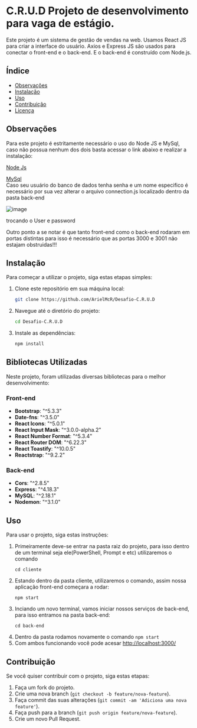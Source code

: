 # C.R.U.D Projeto de desenvolvimento para vaga de estágio.
Este projeto é um sistema de gestão de vendas na web. Usamos React JS para criar a interface do usuário. Axios e Express JS são usados para conectar o front-end e o back-end. E o back-end é construído com Node.js.
## Índice

- [Observações](#observações)
- [Instalação](#instalação)
- [Uso](#uso)
- [Contribuição](#contribuição)
- [Licença](#licença)

## Observações
Para este projeto é estritamente necessário o uso do Node JS e MySql, caso não possua nenhum dos dois basta acessar o link abaixo e realizar a instalação:

[Node Js](https://nodejs.org/en)

[MySql](https://dev.mysql.com/downloads/workbench/)
</br> 
Caso seu usuário do banco de dados tenha senha e um nome especifico é necessário por sua vez alterar o arquivo connection.js localizado dentro da pasta back-end

![image](https://github.com/ArielMcR/Desafio-C.R.U.D/assets/91798390/08b46e6a-15a7-41f3-b591-df0e27da0055)

trocando o User e password

Outro ponto a se notar é que tanto front-end como o back-end rodaram em portas distintas para isso é necessário que as portas 3000 e 3001 não estajam obstruidas!!!

## Instalação

Para começar a utilizar o projeto, siga estas etapas simples:

1. Clone este repositório em sua máquina local:

    ```bash
    git clone https://github.com/ArielMcR/Desafio-C.R.U.D
    ```

2. Navegue até o diretório do projeto:

    ```bash
    cd Desafio-C.R.U.D
    ```

3. Instale as dependências:

    ```bash
    npm install
    ```
## Bibliotecas Utilizadas

Neste projeto, foram utilizadas diversas bibliotecas para o melhor desenvolvimento:

### Front-end

- **Bootstrap**: "^5.3.3"
- **Date-fns**: "^3.5.0"
- **React Icons**: "^5.0.1"
- **React Input Mask**: "^3.0.0-alpha.2"
- **React Number Format**: "^5.3.4"
- **React Router DOM**: "^6.22.3"
- **React Toastify**: "^10.0.5"
- **Reactstrap**: "^9.2.2"

### Back-end

- **Cors**: "^2.8.5"
- **Express**: "^4.18.3"
- **MySQL**: "^2.18.1"
- **Nodemon**: "^3.1.0"

## Uso

Para usar o projeto, siga estas instruções:

1. Primeiramente deve-se entrar na pasta raiz do projeto, para isso dentro de um terminal seja ele(PowerShell, Prompt e etc) utilizaremos o comando
    ```
    cd cliente
    ````
2. Estando dentro da pasta cliente, utilizaremos o comando, assim nossa aplicação front-end começara a rodar:
    ```
    npm start
    ````
3. Inciando um novo terminal, vamos iniciar nossos serviços de back-end, para isso entramos na pasta back-end:
    ```
    cd back-end
    ````
4. Dentro da pasta rodamos novamente o comando `npm start`
5. Com ambos funcionando você pode acesar [http://localhost:3000/](http://localhost:3000)

## Contribuição

Se você quiser contribuir com o projeto, siga estas etapas:

1. Faça um fork do projeto.
2. Crie uma nova branch (`git checkout -b feature/nova-feature`).
3. Faça commit das suas alterações (`git commit -am 'Adiciona uma nova feature'`).
4. Faça push para a branch (`git push origin feature/nova-feature`).
5. Crie um novo Pull Request.



